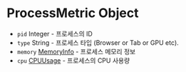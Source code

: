 # ProcessMetric Object

* `pid` Integer - 프로세스의 ID
* `type` String - 프로세스 타입 (Browser or Tab or GPU etc).
* `memory` [MemoryInfo](memory-info.md) - 프로세스 메모리 정보
* `cpu` [CPUUsage](cpu-usage.md) - 프로세스의 CPU 사용량